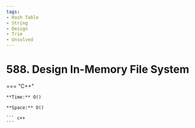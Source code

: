 ```yaml
---
tags:
- Hash Table
- String
- Design
- Trie
- Unsolved
---
```



# 588. Design In-Memory File System

=== "C++"

    **Time:** O()

    **Space:** O()

    ``` c++
    ```
